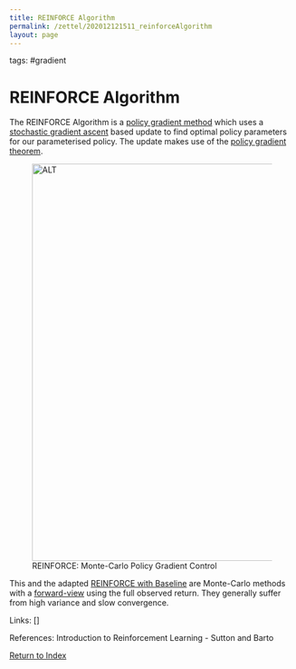 ```yaml
---
title: REINFORCE Algorithm
permalink: /zettel/202012121511_reinforceAlgorithm
layout: page
---
```

tags: #gradient

# REINFORCE Algorithm

The REINFORCE Algorithm is a [policy gradient method](202012141139_policyGradientMethods) 
which uses a [stochastic gradient ascent](202104051024_stochasticGradientDescent) based update to find optimal 
policy parameters for our parameterised policy. The update makes use of the 
[policy gradient theorem](202012141215_policyGradientTheorem).

<figure>
  <img src="/zettel/Images/ReinforcementLearning/ReinforceMCPolicyGradientControlPi.png"
     alt="ALT"
     class="centerImage"
     style="width: 700px;" />
  <figcaption> REINFORCE: Monte-Carlo Policy Gradient Control </figcaption>     
</figure>

This and the adapted [REINFORCE with Baseline](202012121514_reinforceWithBaseline) are Monte-Carlo methods
with a [forward-view](202012061733_forwardViewVsBackwardView) using the full observed
return. They generally suffer from high variance and slow convergence.

Links: []

References: Introduction to Reinforcement Learning - Sutton and Barto

[Return to Index](index)